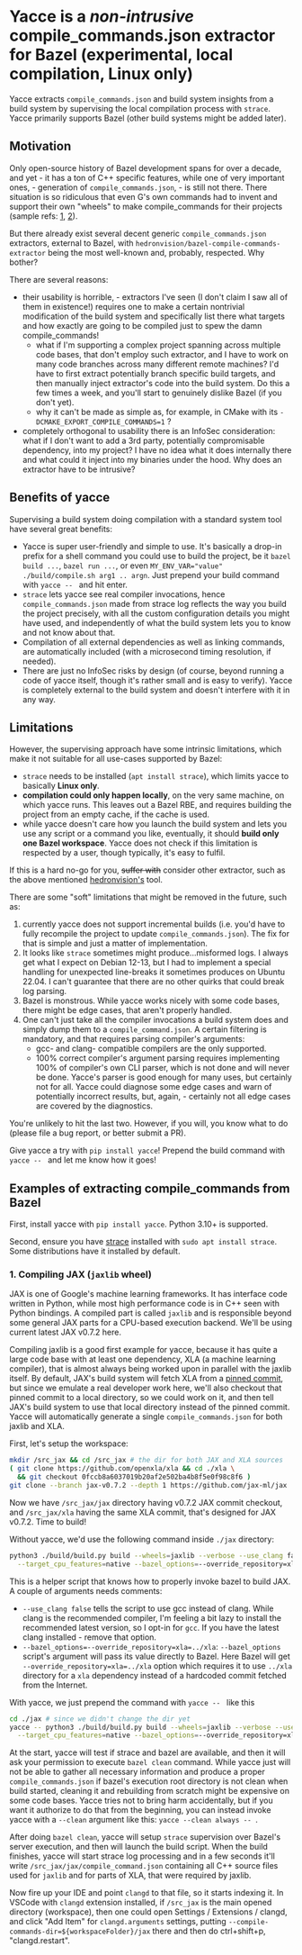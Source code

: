 # Yacce is a *non-intrusive* compile_commands.json extractor for Bazel (experimental, local compilation, Linux only)

Yacce extracts `compile_commands.json` and build system insights from a build system by supervising
the local compilation process with `strace`. Yacce primarily supports Bazel (other build systems
might be added later).

## Motivation

Only open-source history of Bazel development spans for over a decade, and yet - it has a ton of C++
specific features, while one of very important ones, - generation of `compile_commands.json`, - is
still not there. There situation is so ridiculous that even G's own commands had to invent and
support their own "wheels" to make compile_commands for their projects (sample refs: [1](https://openxla.org/xla/lsp#how_do_i_generate_compile_commandsjson_for_xla_source_code),
[2](https://cs.opensource.google/pigweed/pigweed/+/master:pw_ide/py/pw_ide/compile_commands_generator.py)).

But there already exist several decent generic `compile_commands.json` extractors, external to Bazel,
with `hedronvision/bazel-compile-commands-extractor` being the most well-known and, probably, respected.
Why bother?

There are several reasons:
- their usability is horrible, - extractors I've seen (I don't claim I saw all
of them in existence!) requires one to make a certain nontrivial modification of the build system
and specifically list there what targets and how exactly are going to be compiled just to spew the
damn compile_commands!
    - what if I'm supporting a complex project spanning across multiple code bases, that don't employ
    such extractor, and I have to work on many code branches across many different remote machines?
    I'd have to first extract potentially branch specific build targets, and then manually inject
    extractor's code into the build system. Do this a few times a week, and you'll start to genuinely
    dislike Bazel (if you don't yet).
    - why it can't be made as simple as, for example, in CMake with its `-DCMAKE_EXPORT_COMPILE_COMMANDS=1` ?
- completely orthogonal to usability there is an InfoSec consideration: what if I don't want to add
a 3rd party, potentially compromisable dependency, into my project? I have no idea what it does
internally there and what could it inject into my binaries under the hood. Why does an extractor
have to be intrusive?

## Benefits of yacce

Supervising a build system doing compilation with a standard system tool have several great benefits:
- Yacce is super user-friendly and simple to use. It's basically a drop-in prefix for a shell command
you could use to build the project, be it `bazel build ...`, `bazel run ...`, or even
`MY_ENV_VAR="value" ./build/compile.sh arg1 .. argn`. Just prepend your build command with `yacce -- ` and hit enter.
- `strace` lets yacce see real compiler invocations, hence `compile_commands.json` made from strace
log reflects the way you build the project precisely, with all the custom configuration details
you might have used, and independently of what the build system lets you to know and not know about that.
- Compilation of all external dependencies as well as linking commands, are automatically included (with a
microsecond timing resolution, if needed).
- There are just no InfoSec risks by design (of course, beyond running a code of yacce itself,
though it's rather small and is easy to verify). Yacce is completely external to the build system and
doesn't interfere with it in any way.

## Limitations

However, the supervising approach have some intrinsic limitations, which make it not suitable
for all use-cases supported by Bazel:

- `strace` needs to be installed (`apt install strace`), which limits yacce to basically **Linux only**.
- **compilation could only happen locally**, on the very same machine, on which yacce runs. This
leaves out a Bazel RBE, and requires building the project from an empty cache, if the cache is used.
- while yacce doesn't care how you launch the build system and lets you use any script or a command
you like, eventually, it should **build only one Bazel workspace**. Yacce does not check if this
limitation is respected by a user, though typically, it's easy to fulfil.

If this is a hard no-go for you, ~~suffer with~~ consider other extractor, such as the above mentioned
[hedronvision's](https://github.com/hedronvision/bazel-compile-commands-extractor) tool.

There are some "soft" limitations that might be removed in the future, such as:
1. currently yacce does not support incremental builds (i.e. you'd have to fully recompile the
project to update `compile_commands.json`). The fix for that is simple and just a matter of implementation.
2. It looks like `strace` sometimes might produce...misformed logs. I always get what I expect on
Debian 12-13, but I had to implement a special handling for unexpected line-breaks it sometimes
produces on Ubuntu 22.04. I can't guarantee that there are no other quirks that could break log parsing.
3. Bazel is monstrous. While yacce works nicely with some code bases, there might be edge cases, that
aren't properly handled.
4. One can't just take all the compiler invocations a build system does and simply dump them to a
`compile_command.json`. A certain filtering is mandatory, and that requires parsing compiler's arguments:
    - gcc- and clang- compatible compilers are the only supported.
    - 100% correct compiler's argument parsing requires implementing 100% of compiler's own CLI
  parser, which is not done and will never be done. Yacce's parser is good enough for many uses, but
  certainly not for all. Yacce could diagnose some edge cases and warn of potentially
  incorrect results, but, again, - certainly not all edge cases are covered by the diagnostics.

You're unlikely to hit the last two. However, if you will, you know what to do (please file a bug report, or better submit a PR).

Give yacce a try with `pip install yacce`! Prepend the build command with `yacce -- ` and let me know how it goes!

## Examples of extracting compile_commands from Bazel

First, install yacce with `pip install yacce`. Python 3.10+ is supported.

Second, ensure you have [strace](https://man7.org/linux/man-pages/man1/strace.1.html) installed with `sudo apt install strace`. Some distributions have it installed by default.

### 1. Compiling JAX (`jaxlib` wheel)

JAX is one of Google's machine learning frameworks. It has interface code written in Python, while
most high performance code is in C++ seen with Python bindings. A compiled part is called `jaxlib`
and is responsible beyond some general JAX parts for a CPU-based execution backend. We'll be using current
latest JAX v0.7.2 here.

Compiling jaxlib is a good first example for yacce, because it has quite a large code base with
at least one dependency, XLA (a machine learning compiler), that is almost always being worked upon
in parallel with the jaxlib itself. By default, JAX's build system will fetch XLA from a
[pinned commit](https://github.com/jax-ml/jax/blob/jax-v0.7.2/third_party/xla/revision.bzl#L24), but
since we emulate a real developer work here, we'll also checkout that pinned commit to a local directory,
so we could work on it, and then tell JAX's build system to use that local directory instead of the
pinned commit. Yacce will automatically generate a single `compile_commands.json` for both jaxlib
and XLA.

First, let's setup the workspace:
```bash
mkdir /src_jax && cd /src_jax # the dir for both JAX and XLA sources
( git clone https://github.com/openxla/xla && cd ./xla \
  && git checkout 0fccb8a6037019b20af2e502ba4b8f5e0f98c8f6 )
git clone --branch jax-v0.7.2 --depth 1 https://github.com/jax-ml/jax
```
Now we have `/src_jax/jax` directory having v0.7.2 JAX commit checkout, and `/src_jax/xla` having
the same XLA commit, that's designed for JAX v0.7.2. Time to build!

Without yacce, we'd use the following command inside `./jax` directory:
```bash
python3 ./build/build.py build --wheels=jaxlib --verbose --use_clang false \
  --target_cpu_features=native --bazel_options=--override_repository=xla=../xla
```
This is a helper script that knows how to properly invoke bazel to build JAX. A couple of arguments needs comments:
- `--use_clang false` tells the script to use gcc instead of clang. While clang is the recommended
compiler, I'm feeling a bit lazy to install the recommended latest version, so I opt-in for `gcc`.
If you have the latest clang installed - remove that option.
- `--bazel_options=--override_repository=xla=../xla`: `--bazel_options` script's argument will pass its value directly
to Bazel. Here Bazel will get `--override_repository=xla=../xla` option which requires it to use `../xla` directory
for a `xla` dependency instead of a hardcoded commit fetched from the Internet.

With yacce, we just prepend the command with `yacce -- ` like this

```bash
cd ./jax # since we didn't change the dir yet
yacce -- python3 ./build/build.py build --wheels=jaxlib --verbose --use_clang false \
  --target_cpu_features=native --bazel_options=--override_repository=xla=../xla
```

At the start, yacce will test if strace and bazel are available, and then it will ask your permission to
execute `bazel clean` command. While yacce just will not be able to gather all necessary information
and produce a proper `compile_commands.json` if bazel's execution root directory is not clean when
build started, cleaning it and rebuilding from scratch might be expensive on some code bases. Yacce
tries not to bring harm accidentally, but if you want it authorize to do that from the beginning,
you can instead invoke yacce with a `--clean` argument like this: `yacce --clean always -- `.

After doing `bazel clean`, yacce will setup `strace` supervision over Bazel's server execution, and
then will launch the build script. When the build finishes, yacce will start strace log processing
and in a few seconds it'll write `/src_jax/jax/compile_command.json` containing all C++ source files
used for `jaxlib` and for parts of XLA, that were required by jaxlib.

Now fire up your IDE and point `clangd` to that file, so it starts indexing it. In VSCode with `clangd`
extension installed, if `/src_jax` is the main opened directory (workspace), then one could open
Settings / Extensions / clangd, and click "Add Item" for `clangd.arguments` settings, putting
`--compile-commands-dir=${workspaceFolder}/jax` there and then do ctrl+shift+p, "clangd.restart".


